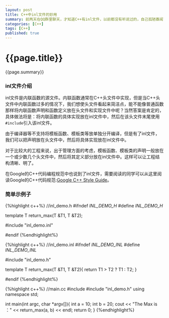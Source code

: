 ```yaml
---
layout: post
title: C++中inl文件的妙用 
summary: 前两天在QQ群里聊天，才知道C++有inl文件，以前都没有听说过的，自己孤陋寡闻了，就学习了下，发现inl这个东西还是很有用的。
categories: [C++]
tags: [C++]
published: true
---
```


# {{page.title}} #
{{page.summary}}

### inl文件介绍 ###
inl文件是内联函数的源文件。内联函数通常在C++头文件中实现，但是当C++头文件中内联函数过多的情况下，我们想使头文件看起来简洁点，能不能像普通函数那样将内联函数声明和函数定义放在头文件和实现文件中呢？当然答案是肯定的，具体做法将是：将内联函数的具体实现放在inl文件中，然后在该头文件末尾使用`#include`引入该inl文件。  

由于编译器等不支持将模板函数、模板类等放单独分开编译，但是有了inl文件，我们可以把声明放在头文件中，然后将具体实现放在inl文件中。  

对于比较大的工程来说，出于管理方面的考虑，模板函数、模板类的声明一般放在一个或少数几个头文件中，然后将其定义部分放在inl文件中。这样可以让工程结构清晰、明了。  

在Google的C++代码编程规范中也说到了inl文件，需要阅读的同学可以从这里阅读Google的C++代码规范:[Google C++ Style Guide](http://google-styleguide.googlecode.com/svn/trunk/cppguide.xml)。  

### 简单示例子 ###
{%highlight c++%}
//inl_demo.h
#ifndef _INL_DEMO_H_
#define _INL_DEMO_H_

template<typename T>
T return_max(T &T1, T &T2);

#include "inl_demo.inl"

#endif
{%endhighlight%}  

{%highlight c++%}
//inl_demo.inl
#ifndef _INL_DEMO_INL_
#define _INL_DEMO_INL_

#include "inl_demo.h"

template<typename T>
T return_max(T &T1, T &T2){
	return T1 > T2 ? T1 : T2;
}

#endif
{%endhighlight%}  

{%highlight c++%}
//main.cc
#include <iostream>
#include "inl_demo.h"
using namespace std;

int main(int argc, char *argv[]){
	int a = 10;
	int b = 20;
	cout << "The Max is ：" << return_max(a, b) << endl;
	return 0;
}
{%endhighlight%} 


